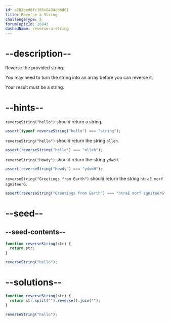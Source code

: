 ```yaml
---
id: a202eed8fc186c8434cb6d61
title: Reverse a String
challengeType: 5
forumTopicId: 16043
dashedName: reverse-a-string
---
```


# --description--

Reverse the provided string.

You may need to turn the string into an array before you can reverse it.

Your result must be a string.

# --hints--

`reverseString("hello")` should return a string.

```js
assert(typeof reverseString("hello") === "string");
```

`reverseString("hello")` should return the string `olleh`.

```js
assert(reverseString("hello") === "olleh");
```

`reverseString("Howdy")` should return the string `ydwoH`.

```js
assert(reverseString("Howdy") === "ydwoH");
```

`reverseString("Greetings from Earth")` should return the string `htraE morf sgniteerG`.

```js
assert(reverseString("Greetings from Earth") === "htraE morf sgniteerG");
```

# --seed--

## --seed-contents--

```js
function reverseString(str) {
  return str;
}

reverseString("hello");
```

# --solutions--

```js
function reverseString(str) {
  return str.split("").reverse().join("");
}

reverseString("hello");
```
